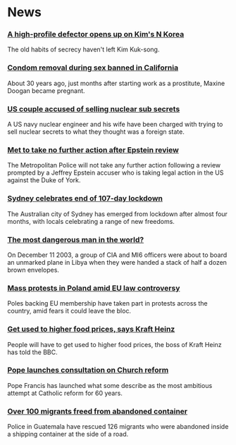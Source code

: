 # News
### [A high-profile defector opens up on Kim's N Korea](https://www.bbc.com/news/world-asia-58838834)
The old habits of secrecy haven't left Kim Kuk-song.
### [Condom removal during sex banned in California](https://www.bbc.com/news/world-us-canada-58848000)
About 30 years ago, just months after starting work as a prostitute, Maxine Doogan became pregnant. 
### [US couple accused of selling nuclear sub secrets](https://www.bbc.com/news/world-us-canada-58863678)
A US navy nuclear engineer and his wife have been charged with trying to sell nuclear secrets to what they thought was a foreign state.
### [Met to take no further action after Epstein review](https://www.bbc.com/news/uk-58866108)
The Metropolitan Police will not take any further action following a review prompted by a Jeffrey Epstein accuser who is taking legal action in the US against the Duke of York.
### [Sydney celebrates end of 107-day lockdown](https://www.bbc.com/news/world-australia-58866464)
The Australian city of Sydney has emerged from lockdown after almost four months, with locals celebrating a range of new freedoms.
### [The most dangerous man in the world?](https://www.bbc.com/news/world-asia-58857827)
On December 11 2003, a group of CIA and MI6 officers were about to board an unmarked plane in Libya when they were handed a stack of half a dozen brown envelopes. 
### [Mass protests in Poland amid EU law controversy](https://www.bbc.com/news/world-europe-58863680)
Poles backing EU membership have taken part in protests across the country, amid fears it could leave the bloc.
### [Get used to higher food prices, says Kraft Heinz](https://www.bbc.com/news/business-58847275)
People will have to get used to higher food prices, the boss of Kraft Heinz has told the BBC.
### [Pope launches consultation on Church reform](https://www.bbc.com/news/world-europe-58862935)
Pope Francis has launched what some describe as the most ambitious attempt at Catholic reform for 60 years.
### [Over 100 migrants freed from abandoned container](https://www.bbc.com/news/world-latin-america-58859530)
Police in Guatemala have rescued 126 migrants who were abandoned inside a shipping container at the side of a road. 
